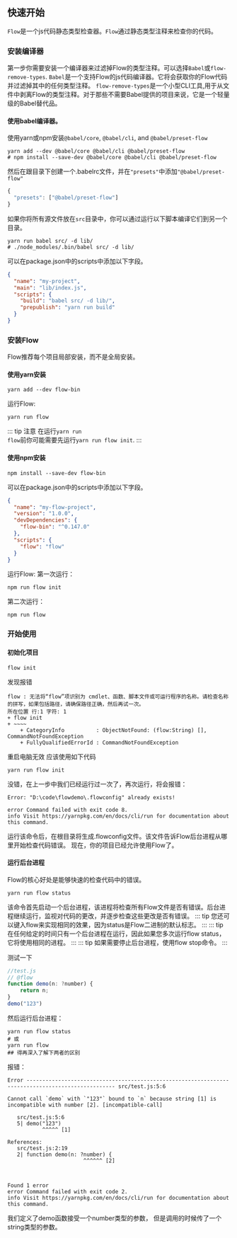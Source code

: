 ##  快速开始
<code>Flow</code>是一个js代码静态类型检查器。<code>Flow</code>通过静态类型注释来检查你的代码。

### 安装编译器
第一步你需要安装一个编译器来过滤掉Flow的类型注释。可以选择<code>Babel</code>或<code>flow-remove-types</code>.
<code>Babel</code>是一个支持Flow的js代码编译器。它将会获取你的Flow代码并过滤掉其中的任何类型注释。
<code>flow-remove-types</code>是一个小型CLI工具,用于从文件中剥离Flow的类型注释。对于那些不需要Babel提供的项目来说，它是一个轻量级的Babel替代品。
#### 使用babel编译器。
使用yarn或npm安装<code>@babel/core</code>, <code>@babel/cli</code>, and <code>@babel/preset-flow</code>

``` shell
yarn add --dev @babel/core @babel/cli @babel/preset-flow
# npm install --save-dev @babel/core @babel/cli @babel/preset-flow
```
然后在跟目录下创建一个.babelrc文件，并在<code>"presets"</code>中添加<code>"@babel/preset-flow"</code>
``` js
{
  "presets": ["@babel/preset-flow"]
}
```
如果你将所有源文件放在<code>src</code>目录中，你可以通过运行以下脚本编译它们到另一个目录。
``` shell
yarn run babel src/ -d lib/
# ./node_modules/.bin/babel src/ -d lib/
```
可以在package.json中的scripts中添加以下字段。
``` json
{
  "name": "my-project",
  "main": "lib/index.js",
  "scripts": {
    "build": "babel src/ -d lib/",
    "prepublish": "yarn run build"
  }
}
```

### 安装Flow
Flow推荐每个项目局部安装，而不是全局安装。
#### 使用yarn安装
``` shell
yarn add --dev flow-bin
```

运行Flow:
```
yarn run flow
```
::: tip 注意
 在运行<code>yarn run flow</code>前你可能需要先运行<code>yarn run flow init</code>. 
:::

#### 使用npm安装
``` shell
npm install --save-dev flow-bin
```
可以在package.json中的scripts中添加以下字段。
``` json
{
  "name": "my-flow-project",
  "version": "1.0.0",
  "devDependencies": {
    "flow-bin": "^0.147.0"
  },
  "scripts": {
    "flow": "flow"
  }
}
```
运行Flow:
第一次运行：
``` shell
npm run flow init 
```
第二次运行：
``` shell
npm run flow
```
### 开始使用
#### 初始化项目
``` shell
flow init
```
发现报错
``` shell
flow : 无法将“flow”项识别为 cmdlet、函数、脚本文件或可运行程序的名称。请检查名称的拼写，如果包括路径，请确保路径正确，然后再试一次。
所在位置 行:1 字符: 1
+ flow init
+ ~~~~
    + CategoryInfo          : ObjectNotFound: (flow:String) [], CommandNotFoundException
    + FullyQualifiedErrorId : CommandNotFoundException
```
重启电脑无效
应该使用如下代码
``` shell
yarn run flow init
```
没错，在上一步中我们已经运行过一次了，再次运行，将会报错：
``` shell
Error: "D:\code\flowdemo\.flowconfig" already exists!

error Command failed with exit code 8.
info Visit https://yarnpkg.com/en/docs/cli/run for documentation about this command.
```
运行该命令后，在根目录将生成.flowconfig文件。该文件告诉Flow后台进程从哪里开始检查代码错误。
现在，你的项目已经允许使用Flow了。

#### 运行后台进程
Flow的核心好处是能够快速的检查代码中的错误。
``` shell
yarn run flow status
```
该命令首先启动一个后台进程，该进程将检查所有Flow文件是否有错误。后台进程继续运行，监视对代码的更改，并逐步检查这些更改是否有错误。
::: tip 
您还可以键入flow来实现相同的效果，因为status是Flow二进制的默认标志。
:::
::: tip 
在任何给定的时间只有一个后台进程在运行，因此如果您多次运行flow status，它将使用相同的进程。
:::
::: tip 
如果需要停止后台进程，使用flow stop命令。
:::

测试一下
``` js
//test.js
// @flow
function demo(n: ?number) {
    return n;
}
demo("123")
```
然后运行后台进程：
``` shell
yarn run flow status
# 或
yarn run flow
## 得再深入了解下两者的区别
```
报错：
``` shell
Error -------------------------------------------------------------------------------------------------- src/test.js:5:6

Cannot call `demo` with `"123"` bound to `n` because string [1] is incompatible with number [2]. [incompatible-call]

   src/test.js:5:6
   5| demo("123")
           ^^^^^ [1]

References:
   src/test.js:2:19
   2| function demo(n: ?number) {
                        ^^^^^^ [2]



Found 1 error
error Command failed with exit code 2.
info Visit https://yarnpkg.com/en/docs/cli/run for documentation about this command.

```
我们定义了demo函数接受一个number类型的参数， 但是调用的时候传了一个string类型的参数。